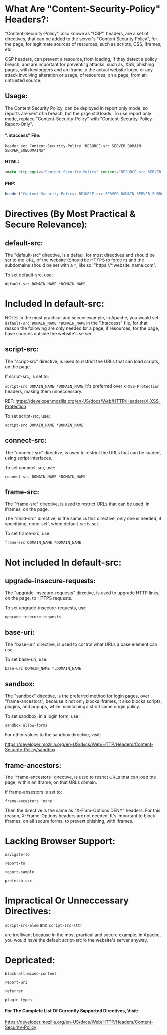 # What Are "Content-Security-Policy" Headers?:
"Content-Security-Policy", also known as "CSP", headers, are a set of directives, that can be added to the server's "Content Security Policy", for the page, for legitimate sources of resources, such as scripts, CSS, iframes, etc.

CSP headers, can prevent a resource, from loading, if they detect a policy breach, and are important for preventing attacks, such as, XSS, phishing pages, with keyloggers and an iframe to the actual website login, or any attack involving alteration or usage, of resources, on a page, from an untrusted source.

## Usage:
The Content Security Policy, can be deployed in report only mode, so reports are sent of a breach, but the page still loads.
To use report only mode, replace "Content-Security-Policy" with "Content-Security-Policy-Report-Only".

#### ".htaccess" File:
`Header set Content-Security-Policy "RESURCE-src SERVER_DOMAIN SERVER_SUBDOMAINS"`

#### HTML:
```html
<meta http-equiv="Content-Security-Policy" content="RESURCE-src SERVER_DOMAIN SERVER_SUBDOMAINS"/>
```

#### PHP:
```php
header("Content-Security-Policy: RESURCE-src SERVER_DOMAIN SERVER_SUBDOMAINS");
```

# Directives (By Most Practical & Secure Relevance):

## default-src:
The "default-src" directive, is a default for most directives and should be set to the URL, of the website (Should be HTTPS to force it) and the subdomains should be set with a `*`, like so: "https://*.website_name.com".

To set default-src, use:

`default-src DOMAIN_NAME *DOMAIN_NAME`

# Included In default-src:
NOTE: In the most practical and secure example, in Apache, you would set `dafault-src DOMAIN_NAME *DOMAIN_NAME` in the ".htaccess" file, for that reason the following are only needed for a page, if resources, for the page, have sources outside the website's server.

## script-src:
The "script-src" directive, is used to restrict the URLs that can load scripts, on the page.

If script-src, is set to:

`script-src DOMAIN_NAME *DOMAIN_NAME`, it's preferred over `X-XSS-Protection` headers, making them unneccessary.

REF: https://developer.mozilla.org/en-US/docs/Web/HTTP/Headers/X-XSS-Protection

To set script-src, use:

`script-src DOMAIN_NAME *DOMAIN_NAME`

## connect-src:
The "connect-src" directive, is used to restrict the URLs that can be loaded, using script interfaces.

To set connect-src, use:

`connect-src DOMAIN_NAME *DOMAIN_NAME`

## frame-src:
The "frame-src" directive, is used to restrict URLs that can be used, in iframes, on the page.

The "child-src" directive, is the same as this directive, only one is needed, if specifying, none-self, when default-src is set.

To set frame-src, use:

`frame-src DOMAIN_NAME *DOMAIN_NAME`

# Not included In default-src:

## upgrade-insecure-requests:
The "upgrade-insecure-requests" directive, is used to upgrade HTTP links, on the page, to HTTPS requests.

To set upgrade-insecure-requests, use:

`upgrade-insecure-requests`

## base-uri:
The "base-uri" directive, is used to control what URLs a base element can use. 

To set base-uri, use:

`base-uri DOMAIN_NAME *.DOMAIN_NAME`

## sandbox:
The "sandbox" directive, is the preferred method for login pages, over "frame-ancestors", because it not only blocks iframes, it also blocks scripts, plugins, and popups, while maintaining a strict same origin policy.

To set sandbox, in a login form, use:

`sandbox allow-forms`

For other values to the sandbox directive, visit:

https://developer.mozilla.org/en-US/docs/Web/HTTP/Headers/Content-Security-Policy/sandbox

## frame-ancestors:
The "frame-ancestors" directive, is used to resrict URLs that can load the page, within an iframe, on that URLs domain.

If frame-ansestors is set to:

`frame-ancestors 'none'`

Then the directive is the same as "X-Fram-Options DENY" headers. For this reason, X-Frame-Options headers are not needed.
It's important to block iframes, on all secure forms, to prevent phishing, with iframes.

# Lacking Browser Support:

`navigate-to`

`report-to`

`report-sample`

`prefetch-src`

# Impractical Or Unneccessary Directives:

`script-src-elem` and `script-src-attr`

are irrellivant because in the most practical and secure example, in Apache, you would have the default script-src to the website's server anyway.

# Depricated:

`block-all-mixed-content`

`report-uri`

`referrer`

`plugin-types`

#### For The Complete List Of Currently Supported Directives, Visit:

https://developer.mozilla.org/en-US/docs/Web/HTTP/Headers/Content-Security-Policy

